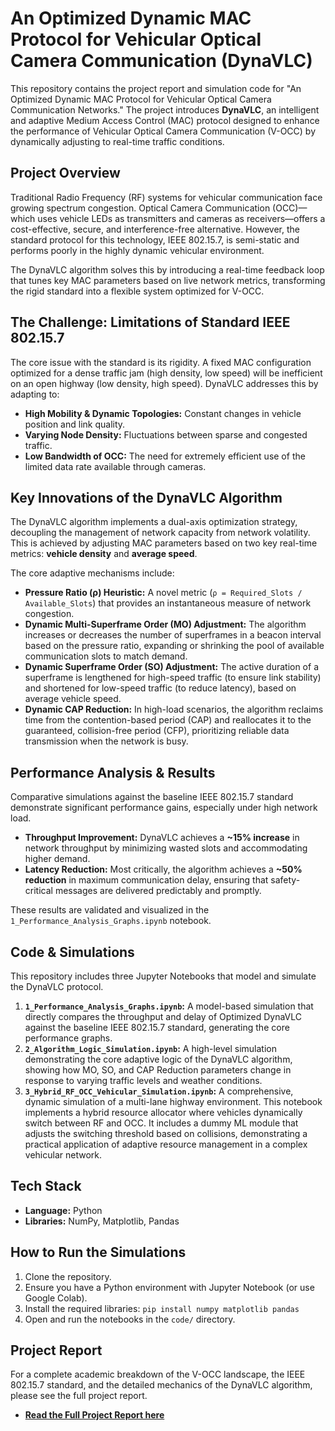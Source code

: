 # An Optimized Dynamic MAC Protocol for Vehicular Optical Camera Communication (DynaVLC)

This repository contains the project report and simulation code for "An Optimized Dynamic MAC Protocol for Vehicular Optical Camera Communication Networks." The project introduces **DynaVLC**, an intelligent and adaptive Medium Access Control (MAC) protocol designed to enhance the performance of Vehicular Optical Camera Communication (V-OCC) by dynamically adjusting to real-time traffic conditions.

## Project Overview

Traditional Radio Frequency (RF) systems for vehicular communication face growing spectrum congestion. Optical Camera Communication (OCC)—which uses vehicle LEDs as transmitters and cameras as receivers—offers a cost-effective, secure, and interference-free alternative. However, the standard protocol for this technology, IEEE 802.15.7, is semi-static and performs poorly in the highly dynamic vehicular environment.

The DynaVLC algorithm solves this by introducing a real-time feedback loop that tunes key MAC parameters based on live network metrics, transforming the rigid standard into a flexible system optimized for V-OCC.

## The Challenge: Limitations of Standard IEEE 802.15.7

The core issue with the standard is its rigidity. A fixed MAC configuration optimized for a dense traffic jam (high density, low speed) will be inefficient on an open highway (low density, high speed). DynaVLC addresses this by adapting to:
* **High Mobility & Dynamic Topologies:** Constant changes in vehicle position and link quality.
* **Varying Node Density:** Fluctuations between sparse and congested traffic.
* **Low Bandwidth of OCC:** The need for extremely efficient use of the limited data rate available through cameras.

## Key Innovations of the DynaVLC Algorithm

The DynaVLC algorithm implements a dual-axis optimization strategy, decoupling the management of network capacity from network volatility. This is achieved by adjusting MAC parameters based on two key real-time metrics: **vehicle density** and **average speed**.

The core adaptive mechanisms include:
* **Pressure Ratio (ρ) Heuristic:** A novel metric (`ρ = Required_Slots / Available_Slots`) that provides an instantaneous measure of network congestion.
* **Dynamic Multi-Superframe Order (MO) Adjustment:** The algorithm increases or decreases the number of superframes in a beacon interval based on the pressure ratio, expanding or shrinking the pool of available communication slots to match demand.
* **Dynamic Superframe Order (SO) Adjustment:** The active duration of a superframe is lengthened for high-speed traffic (to ensure link stability) and shortened for low-speed traffic (to reduce latency), based on average vehicle speed.
* **Dynamic CAP Reduction:** In high-load scenarios, the algorithm reclaims time from the contention-based period (CAP) and reallocates it to the guaranteed, collision-free period (CFP), prioritizing reliable data transmission when the network is busy.

## Performance Analysis & Results

Comparative simulations against the baseline IEEE 802.15.7 standard demonstrate significant performance gains, especially under high network load.

* **Throughput Improvement:** DynaVLC achieves a **~15% increase** in network throughput by minimizing wasted slots and accommodating higher demand.
* **Latency Reduction:** Most critically, the algorithm achieves a **~50% reduction** in maximum communication delay, ensuring that safety-critical messages are delivered predictably and promptly.

These results are validated and visualized in the `1_Performance_Analysis_Graphs.ipynb` notebook.


## Code & Simulations

This repository includes three Jupyter Notebooks that model and simulate the DynaVLC protocol.

1.  **`1_Performance_Analysis_Graphs.ipynb`:** A model-based simulation that directly compares the throughput and delay of Optimized DynaVLC against the baseline IEEE 802.15.7 standard, generating the core performance graphs.
2.  **`2_Algorithm_Logic_Simulation.ipynb`:** A high-level simulation demonstrating the core adaptive logic of the DynaVLC algorithm, showing how MO, SO, and CAP Reduction parameters change in response to varying traffic levels and weather conditions.
3.  **`3_Hybrid_RF_OCC_Vehicular_Simulation.ipynb`:** A comprehensive, dynamic simulation of a multi-lane highway environment. This notebook implements a hybrid resource allocator where vehicles dynamically switch between RF and OCC. It includes a dummy ML module that adjusts the switching threshold based on collisions, demonstrating a practical application of adaptive resource management in a complex vehicular network.

## Tech Stack

* **Language:** Python
* **Libraries:** NumPy, Matplotlib, Pandas

## How to Run the Simulations

1.  Clone the repository.
2.  Ensure you have a Python environment with Jupyter Notebook (or use Google Colab).
3.  Install the required libraries: `pip install numpy matplotlib pandas`
4.  Open and run the notebooks in the `code/` directory.

## Project Report

For a complete academic breakdown of the V-OCC landscape, the IEEE 802.15.7 standard, and the detailed mechanics of the DynaVLC algorithm, please see the full project report.

* [**Read the Full Project Report here**](./report/DynaVLC_Optimization_Project_Report_.pdf)
